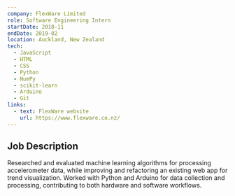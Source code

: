 ```yaml
---
company: FlexWare Limited
role: Software Engineering Intern
startDate: 2018-11
endDate: 2019-02
location: Auckland, New Zealand
tech:
  - JavaScript
  - HTML
  - CSS
  - Python
  - NumPy
  - scikit-learn
  - Arduino
  - Git
links:
  - text: FlexWare website
    url: https://www.flexware.co.nz/
---
```


## Job Description

Researched and evaluated machine learning algorithms for processing accelerometer data, while improving and refactoring an existing web app for trend visualization. Worked with Python and Arduino for data collection and processing, contributing to both hardware and software workflows.

